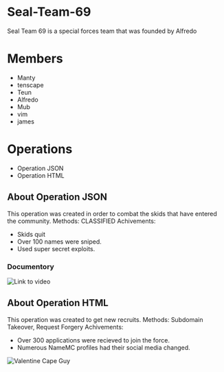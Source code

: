 # Seal-Team-69
Seal Team 69 is a special forces team that was founded by Alfredo

# Members
- Manty
- tenscape
- Teun
- Alfredo
- Mub
- vim
- james

# Operations
- Operation JSON
- Operation HTML

## About Operation JSON
This operation was created in order to combat the skids that have entered the community.
Methods: CLASSIFIED
Achivements:
- Skids quit
- Over 100 names were sniped.
- Used super secret exploits.

### Documentory
![Link to video](https://www.tiktok.com/@st69.sniper/video/6969664500442123526)

## About Operation HTML
This operation was created to get new recruits.
Methods: Subdomain Takeover, Request Forgery
Achivements:
- Over 300 applications were recieved to join the force.
- Numerous NameMC profiles had their social media changed.

![Valentine Cape Guy](https://media.discordapp.net/attachments/799049403453014066/1069584005323825302/IMG_2456.png?width=210&height=371)
